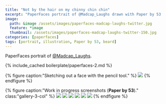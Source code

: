 ```yaml
---
title: "Not by the hair on my chinny chin chin"
excerpt: "PaperFaces portrait of @Madcap_Laughs drawn with Paper by 53 on an iPad."
image: 
  path: &image /assets/images/paperfaces-madcap-laughs-twitter.jpg 
  feature: *image
  thumbnail: /assets/images/paperfaces-madcap-laughs-twitter-150.jpg
categories: [paperfaces]
tags: [portrait, illustration, Paper by 53, beard]
---
```


PaperFaces portrait of [@Madcap_Laughs](https://twitter.com/Madcap_Laughs).

{% include_cached boilerplate/paperfaces-2.md %}

{% figure caption:"Sketching out a face with the pencil tool." %}
[![](/assets/images/paperfaces-madcap-laughs-process-1-750.jpg)](/assets/images/paperfaces-madcap-laughs-process-1-lg.jpg)
{% endfigure %}

{% figure caption:"Work in progress screenshots (**Paper by 53**)." class:"gallery-3-col" %}
[![](/assets/images/paperfaces-madcap-laughs-process-2-600.jpg)](/assets/images/paperfaces-madcap-laughs-process-2-lg.jpg)
[![](/assets/images/paperfaces-madcap-laughs-process-3-600.jpg)](/assets/images/paperfaces-madcap-laughs-process-3-lg.jpg)
[![](/assets/images/paperfaces-madcap-laughs-process-4-600.jpg)](/assets/images/paperfaces-madcap-laughs-process-4-lg.jpg)
[![](/assets/images/paperfaces-madcap-laughs-process-5-600.jpg)](/assets/images/paperfaces-madcap-laughs-process-5-lg.jpg)
[![](/assets/images/paperfaces-madcap-laughs-process-6-600.jpg)](/assets/images/paperfaces-madcap-laughs-process-6-lg.jpg)
[![](/assets/images/paperfaces-madcap-laughs-process-7-600.jpg)](/assets/images/paperfaces-madcap-laughs-process-7-lg.jpg)
{% endfigure %}
